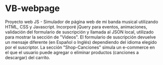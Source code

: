 # VB-webpage
Proyecto web JS - Simulador de página web de mi banda musical utilizando HTML, CSS y Javascript. Incorporé jQuery para eventos, animaciones, validación del formulario de suscripción y llamada al JSON local, utilizado para mostrar la sección de "Videos".
El formulario de suscripción devuelve un mensaje diferente (en Español o Inglés) dependiendo del idioma elegido por el suscriptor.
La sección "Shop-Canciones" simula un e-commerce en el que el usuario puede agregar o eliminar productos (canciones a descargar) del carrito.
